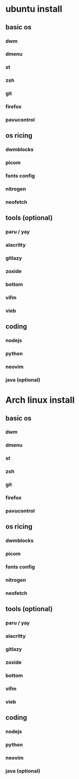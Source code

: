 # ubuntu install

## basic os 

### dwm
### dmenu
### st 
### zsh
### git
### firefox
### pavucontrol

## os ricing

### dwmblocks
### picom
### fonts config
### nitrogen
### neofetch

## tools (optional)

### paru / yay
### alacritty
### gitlazy
### zoxide
### bottom
### vifm
### vieb

## coding

### nodejs
### python
### neovim
### java (optional)

# Arch linux install

## basic os 

### dwm
### dmenu
### st 
### zsh
### git
### firefox
### pavucontrol

## os ricing

### dwmblocks
### picom
### fonts config
### nitrogen
### neofetch

## tools (optional)

### paru / yay
### alacritty
### gitlazy
### zoxide
### bottom
### vifm
### vieb

## coding

### nodejs
### python
### neovim
### java (optional)
